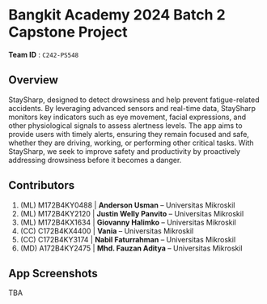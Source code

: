# Bangkit Academy 2024 Batch 2 Capstone Project

**Team ID** : `C242-PS548`

## Overview

StaySharp, designed to detect drowsiness and help prevent fatigue-related accidents. By leveraging advanced sensors and real-time data, StaySharp monitors key indicators such as eye movement, facial expressions, and other physiological signals to assess alertness levels. The app aims to provide users with timely alerts, ensuring they remain focused and safe, whether they are driving, working, or performing other critical tasks. With StaySharp, we seek to improve safety and productivity by proactively addressing drowsiness before it becomes a danger.

## Contributors

1. (ML) M172B4KY0488 | **Anderson Usman** – Universitas Mikroskil  
2. (ML) M172B4KY2120 | **Justin Welly Panvito** – Universitas Mikroskil  
3. (ML) M172B4KX1634 | **Giovanny Halimko** – Universitas Mikroskil  
4. (CC) C172B4KX4400 | **Vania** – Universitas Mikroskil  
5. (CC) C172B4KY3174 | **Nabil Faturrahman** – Universitas Mikroskil  
6. (MD) A172B4KY2475 | **Mhd. Fauzan Aditya** – Universitas Mikroskil

## App Screenshots
TBA

